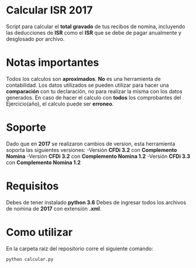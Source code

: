 # Calcular ISR 2017
Script para calcular el **total gravado** de tus recibos de nomina, incluyendo las deducciones de **ISR** como el **ISR** que se debe de pagar anualmente y desglosado por archivo.

# Notas importantes
Todos los calculos son **aproximados**.
**No** es una herramienta de contabilidad.
Los datos utilizados se pueden utilizar para hacer una **comparación** con tu declaración, no para realizar la misma con los datos generados.
En caso de hacer el calculo con **todos** los comprobantes del Ejercicio(año), el calculo puede ser **erroneo**.

# Soporte
Dado que en **2017** se realizaron cambios de version, esta herramienta soporta las siguientes versiones:
-Versión **CFDi 3.2** con **Complemento Nomina**
-Versión **CFDi 3.2** con **Complemento Nomina 1.2**
-Versión **CFDi 3.3** con **Complemento Nomina 1.2**

# Requisitos
Debes de tener instalado **python 3.6**
Debes de ingresar todos los archivos de nomina de **2017** con extensión **.xml**.

# Como utilizar
En la carpeta raíz del repositorio corre el siguiente comando:
```
python calcular.py
```